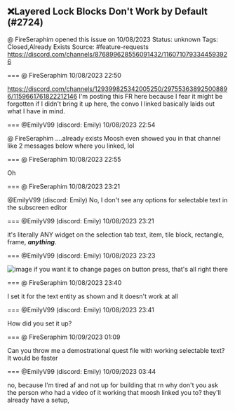 ## ❌Layered Lock Blocks Don't Work by Default (#2724)
@ FireSeraphim opened this issue on 10/08/2023
Status: unknown
Tags: Closed,Already Exists
Source: #feature-requests https://discord.com/channels/876899628556091432/1160710793344593926


=== @ FireSeraphim 10/08/2023 22:50

https://discord.com/channels/129399825342005250/297553638925008896/1159661761822212146
I'm posting this FR here because I fear it might be forgotten if I didn't bring it up here, the convo I linked basically laids out what I have in mind.

=== @EmilyV99 (discord: Emily) 10/08/2023 22:54

@ FireSeraphim ....already exists
Moosh even showed you in that channel like 2 messages below where you linked, lol

=== @ FireSeraphim 10/08/2023 22:55

Oh

=== @ FireSeraphim 10/08/2023 23:21

@EmilyV99 (discord: Emily) No, I don't see any options for selectable text in the subscreen editor

=== @EmilyV99 (discord: Emily) 10/08/2023 23:21

it's literally ANY widget
on the selection tab
text, item, tile block, rectangle, frame, ***anything***.

=== @EmilyV99 (discord: Emily) 10/08/2023 23:23


![image](https://cdn.discordapp.com/attachments/1160710793344593926/1160719119289683989/image.png?ex=65e5066b&is=65d2916b&hm=6db06f4eec917c1a8bf3c7ce635b87dba3eec1feffe7d09023fdc789dfae82b8&)
if you want it to change pages on button press, that's all right there

=== @ FireSeraphim 10/08/2023 23:40

I set it for the text entity as shown and it doesn't work at all

=== @EmilyV99 (discord: Emily) 10/08/2023 23:41

How did you set it up?

=== @ FireSeraphim 10/09/2023 01:09

Can you throw me a demostrational quest file with working selectable text?
It would be faster

=== @EmilyV99 (discord: Emily) 10/09/2023 03:44

no, because I'm tired af and not up for building that rn
why don't you ask the person who had a video of it working that moosh linked you to?
they'll already have a setup,
